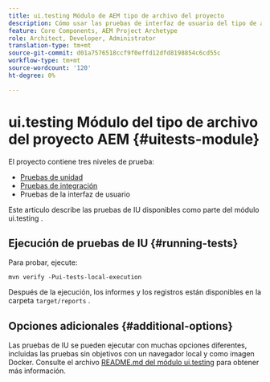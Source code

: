 ```yaml
---
title: ui.testing Módulo de AEM tipo de archivo del proyecto
description: Cómo usar las pruebas de interfaz de usuario del tipo de archivo del proyecto AEM
feature: Core Components, AEM Project Archetype
role: Architect, Developer, Administrator
translation-type: tm+mt
source-git-commit: d01a7576518ccf9f0effd12dfd8198854c6cd55c
workflow-type: tm+mt
source-wordcount: '120'
ht-degree: 0%

---
```



# ui.testing Módulo del tipo de archivo del proyecto AEM {#uitests-module}

El proyecto contiene tres niveles de prueba:

* [Pruebas de unidad](core.md#unit-tests)
* [Pruebas de integración](ittests.md)
* Pruebas de la interfaz de usuario

Este artículo describe las pruebas de IU disponibles como parte del módulo ui.testing .

## Ejecución de pruebas de IU {#running-tests}

Para probar, ejecute:

```shell
mvn verify -Pui-tests-local-execution
```

Después de la ejecución, los informes y los registros están disponibles en la carpeta `target/reports` .

## Opciones adicionales {#additional-options}

Las pruebas de IU se pueden ejecutar con muchas opciones diferentes, incluidas las pruebas sin objetivos con un navegador local y como imagen Docker. Consulte el archivo [README.md del módulo ui.testing](https://github.com/adobe/aem-project-archetype/tree/master/src/main/archetype/ui.tests) para obtener más información.
